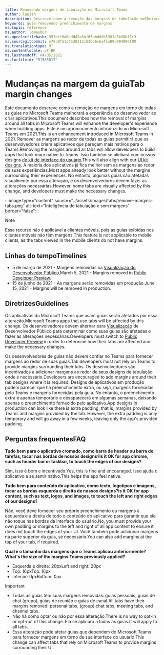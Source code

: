 ```yaml
---
title: Removendo margens de tabulação no Microsoft Teams
author: laujan
description: Descreve como a remoção das margens de tabulação melhorará a experiência do desenvolvedor.
keywords: guia removendo preenchimento de margens
ms.topic: reference
ms.author: lomeybur
ms.openlocfilehash: 953dcf0a0edd47a0bf65bbd0db5901c5b98b11c3
ms.sourcegitcommit: e78c9f51c4538212c53bb6c6a45a09d994896f09
ms.translationtype: MT
ms.contentlocale: pt-BR
ms.lasthandoff: 04/05/2021
ms.locfileid: "51585817"
---
```

# <a name="tab-margin-changes"></a><span data-ttu-id="82cdd-104">Mudanças na margem da guia</span><span class="sxs-lookup"><span data-stu-id="82cdd-104">Tab margin changes</span></span>

<span data-ttu-id="82cdd-105">Este documento descreve como a remoção de margens em torno de todas as guias no Microsoft Teams melhorará a experiência do desenvolvedor ao criar aplicativos.</span><span class="sxs-lookup"><span data-stu-id="82cdd-105">This document describes how the removal of margins around all tabs in Microsoft Teams will enhance the developer's experience when building apps.</span></span> <span data-ttu-id="82cdd-106">Este é um aprimoramento introduzido no Microsoft Teams em 2021.</span><span class="sxs-lookup"><span data-stu-id="82cdd-106">This is an enhancement introduced in Microsoft Teams in 2021.</span></span>
<span data-ttu-id="82cdd-107">Remover as margens ao redor de todas as guias permitirá que os desenvolvedores criem aplicativos que pareçam mais nativos para o Teams.</span><span class="sxs-lookup"><span data-stu-id="82cdd-107">Removing the margins around all tabs will allow developers to build apps that look more native to Teams.</span></span> <span data-ttu-id="82cdd-108">Isso também se alinhará com nossos designs [de kit de interface do usuário.](~/tabs/design/tabs.md)</span><span class="sxs-lookup"><span data-stu-id="82cdd-108">This will also align with our [UI kit designs](~/tabs/design/tabs.md).</span></span> <span data-ttu-id="82cdd-109">A maioria dos aplicativos já fica melhor sem as margens ao redor de suas experiências.</span><span class="sxs-lookup"><span data-stu-id="82cdd-109">Most apps already look better without the margins surrounding their experiences.</span></span> <span data-ttu-id="82cdd-110">No entanto, algumas guias são afetadas visualmente por essa alteração, e os desenvolvedores devem fazer as alterações necessárias.</span><span class="sxs-lookup"><span data-stu-id="82cdd-110">However, some tabs are visually affected by this change, and developers must make the necessary changes.</span></span>

:::image type="content" source="../assets/images/tabs/remove-margins-tabs.png" alt-text="Inteligência de tabulação e sem margens" border="false":::

> [!NOTE]
> <span data-ttu-id="82cdd-112">Esse recurso não é aplicável a clientes móveis, pois as guias exibidas nos clientes móveis não têm margens.</span><span class="sxs-lookup"><span data-stu-id="82cdd-112">This feature is not applicable to mobile clients, as the tabs viewed in the mobile clients do not have margins.</span></span> 

## <a name="timelines"></a><span data-ttu-id="82cdd-113">Linhas do tempo</span><span class="sxs-lookup"><span data-stu-id="82cdd-113">Timelines</span></span>

* <span data-ttu-id="82cdd-114">5 de março de 2021 - Margens removidas na [Visualização do Desenvolvedor Público.](~/resources/dev-preview/developer-preview-intro.md)</span><span class="sxs-lookup"><span data-stu-id="82cdd-114">March 5, 2021 - Margins removed in [Public Developer Preview](~/resources/dev-preview/developer-preview-intro.md).</span></span>
* <span data-ttu-id="82cdd-115">15 de junho de 2021 - As margens serão removidas em produção.</span><span class="sxs-lookup"><span data-stu-id="82cdd-115">June 15, 2021 - Margins will be removed in production.</span></span>

## <a name="guidelines"></a><span data-ttu-id="82cdd-116">Diretrizes</span><span class="sxs-lookup"><span data-stu-id="82cdd-116">Guidelines</span></span>

<span data-ttu-id="82cdd-117">Os aplicativos do Microsoft Teams que usam guias serão afetados por essa alteração.</span><span class="sxs-lookup"><span data-stu-id="82cdd-117">Microsoft Teams apps that use tabs will be affected by this change.</span></span> <span data-ttu-id="82cdd-118">Os desenvolvedores devem alternar para [Visualização](~/resources/dev-preview/developer-preview-intro.md) de Desenvolvedor Público para determinar como suas guias são afetadas e fazer as alterações necessárias.</span><span class="sxs-lookup"><span data-stu-id="82cdd-118">Developers must switch to [Public Developer Preview](~/resources/dev-preview/developer-preview-intro.md) in order to determine how their tabs are affected and make the necessary changes.</span></span>

<span data-ttu-id="82cdd-119">Os desenvolvedores de guias não devem confiar no Teams para fornecer margens ao redor de suas guias.</span><span class="sxs-lookup"><span data-stu-id="82cdd-119">Tab developers must not rely on Teams to provide margins surrounding their tabs.</span></span> <span data-ttu-id="82cdd-120">Os desenvolvedores são incentivados a adicionar margens ao redor de seus designs de tabulação onde é necessário.</span><span class="sxs-lookup"><span data-stu-id="82cdd-120">Developers are encouraged to add margins around their tab designs where it is required.</span></span> <span data-ttu-id="82cdd-121">Designs de aplicativos em produção podem parecer que há preenchimento extra, ou seja, margens fornecidas pelo Teams e margens fornecidas pela guia. No entanto, o preenchimento extra é apenas temporário e desaparecerá em algumas semanas, deixando apenas o preenchimento fornecido pelo aplicativo.</span><span class="sxs-lookup"><span data-stu-id="82cdd-121">App designs in production can look like there is extra padding, that is, margins provided by Teams and margins provided by the tab. However, the extra padding is only temporary and will go away in a few weeks, leaving only the app's provided padding.</span></span>

## <a name="faq"></a><span data-ttu-id="82cdd-122">Perguntas frequentes</span><span class="sxs-lookup"><span data-stu-id="82cdd-122">FAQ</span></span>

<span data-ttu-id="82cdd-123">**Tudo bem para o aplicativo cromado, como barra de header ou barra de tarefas, tocar nas bordas de nossos designs?**</span><span class="sxs-lookup"><span data-stu-id="82cdd-123">**Is it OK for app chrome, such as header bar or taskbar, to touch the edges of our designs?**</span></span>

<span data-ttu-id="82cdd-124">Sim, isso é bom e incentivado.</span><span class="sxs-lookup"><span data-stu-id="82cdd-124">Yes, this is fine and encouraged.</span></span> <span data-ttu-id="82cdd-125">Isso ajuda o aplicativo a se sentir nativo.</span><span class="sxs-lookup"><span data-stu-id="82cdd-125">This helps the app feel native.</span></span>

<span data-ttu-id="82cdd-126">**Tudo bem para conteúdo do aplicativo, como texto, logotipos e imagens, tocar as bordas esquerda e direita de nossos designs?**</span><span class="sxs-lookup"><span data-stu-id="82cdd-126">**Is it OK for app content, such as text, logos, and images, to touch the left and right edges of our designs?**</span></span>

<span data-ttu-id="82cdd-127">Não, você deve fornecer seu próprio preenchimento ou margens à esquerda e à direita de todo o conteúdo do aplicativo para garantir que ele não toque nas bordas da interface do usuário.</span><span class="sxs-lookup"><span data-stu-id="82cdd-127">No, you must provide your own padding or margins to the left and right of all app content to ensure it does not touch the edges of your UI.</span></span> <span data-ttu-id="82cdd-128">Você também pode adicionar margens na parte superior da guia, se necessário.</span><span class="sxs-lookup"><span data-stu-id="82cdd-128">You can also add margins at the top of your tab, if required.</span></span>

<span data-ttu-id="82cdd-129">**Qual é o tamanho das margens que o Teams aplicou anteriormente?**</span><span class="sxs-lookup"><span data-stu-id="82cdd-129">**What's the size of the margins Teams previously applied?**</span></span>

* <span data-ttu-id="82cdd-130">Esquerda e direita: 20px</span><span class="sxs-lookup"><span data-stu-id="82cdd-130">Left and right: 20px</span></span>
* <span data-ttu-id="82cdd-131">Top: 16px</span><span class="sxs-lookup"><span data-stu-id="82cdd-131">Top: 16px</span></span>
* <span data-ttu-id="82cdd-132">Inferior: 0px</span><span class="sxs-lookup"><span data-stu-id="82cdd-132">Bottom: 0px</span></span>

> [!IMPORTANT]
> * <span data-ttu-id="82cdd-133">Todas as guias têm suas margens removidas: guias pessoais, guias de chat (grupo), guias de reunião e guias de canal.</span><span class="sxs-lookup"><span data-stu-id="82cdd-133">All tabs have their margins removed: personal tabs, (group) chat tabs, meeting tabs, and channel tabs.</span></span>
> * <span data-ttu-id="82cdd-134">Não há como optar ou não por essa alteração.</span><span class="sxs-lookup"><span data-stu-id="82cdd-134">There is no way to opt-in or opt-out of this change.</span></span> <span data-ttu-id="82cdd-135">Ela se aplicará a todas as guias.</span><span class="sxs-lookup"><span data-stu-id="82cdd-135">It will apply to all tabs.</span></span>
> * <span data-ttu-id="82cdd-136">Essa alteração pode afetar guias que dependem do Microsoft Teams para fornecer margens em torno de sua interface do usuário.</span><span class="sxs-lookup"><span data-stu-id="82cdd-136">This change can affect tabs that rely on Microsoft Teams to provide margins surrounding their UI.</span></span>
